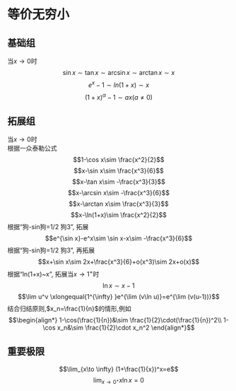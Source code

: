 # 等价无穷小
## 基础组
当$x\to 0$时
$$\sin x \sim \tan x \sim \arcsin x\sim\arctan x\sim x$$
$$e^x -1\sim ln(1+x)\sim x$$
$$(1+x)^\alpha-1\sim ax(a≠0)$$
## 拓展组
当$x\to 0$时  
根据一众泰勒公式  
$$1-\cos x\sim \frac{x^2}{2}$$
$$x-\sin x\sim \frac{x^3}{6}$$
$$x-\tan x\sim -\frac{x^3}{3}$$
$$x-\arcsin x\sim -\frac{x^3}{6}$$
$$x-\arctan x\sim \frac{x^3}{3}$$
$$x-\ln(1+x)\sim \frac{x^2}{2}$$
根据“狗-sin狗=1/2 狗3”, 拓展  
$$e^{\sin x}-e^x\sim \sin x-x\sim -\frac{x^3}{6}$$
根据“狗-sin狗=1/2 狗3”, 再拓展  
$$x+\sin x\sim 2x+\frac{x^3}{6}+o(x^3)\sim 2x+o(x)$$
根据“ln(1+x)~x”, 拓展当$x\to 1^+$时  
$$\ln x\sim x-1$$
$$\lim u^v \xlongequal{1^{\infty} }e^{\lim (v\ln u)}=e^{\lim (v(u-1))}$$
结合归结原则,$x_n=\frac{1}{n}$的情形,例如
$$\begin{align*}
1-\cos(\frac{1}{n})&\sim \frac{1}{2}\cdot(\frac{1}{n})^2\\
1-\cos x_n&\sim \frac{1}{2}\cdot x_n^2
\end{align*}$$
## 重要极限
$$\lim_{x\to \infty} (1+\frac{1}{x})^x=e$$
$$\lim_{x\to 0^+}x\ln x=0$$